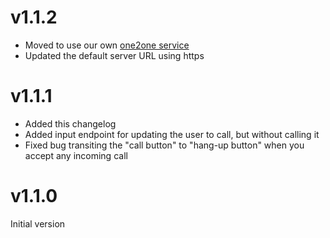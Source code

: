 v1.1.2
======

- Moved to use our own [one2one service](https://github.com/wirecloud-fiware/kurento-example-services-scala)
- Updated the default server URL using https

v1.1.1
======

- Added this changelog
- Added input endpoint for updating the user to call, but without calling it
- Fixed bug transiting the "call button" to "hang-up button" when you accept any incoming call

v1.1.0
======

Initial version
